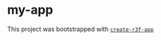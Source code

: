 # my-app

This project was bootstrapped with [`create-r3f-app`](https://github.com/RenaudROHLINGER/create-r3f-app)